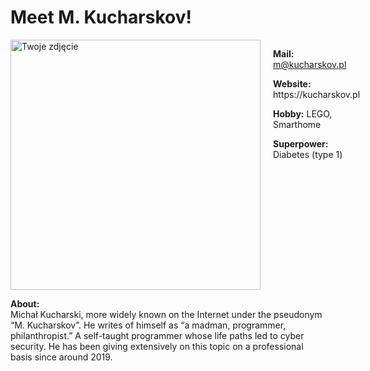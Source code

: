 # Meet M. Kucharskov!

<div style="display: flex; align-items: flex-start;">
  <img src="https://raw.githubusercontent.com/notthehiddenwiki/NTHW/nthw/.github/authors/kucharskov.png" alt="Twoje zdjęcie" style="width: 400px; margin-right: 20px;">
  <div>
    <p><strong>Mail:</strong> <a href="mailto:m@kucharskov.pl">m@kucharskov.pl</a></p>
    <p><strong>Website:</strong> <a href="https://kucharskov.pl"></a>https://kucharskov.pl</p>
    <p><strong>Hobby:</strong> LEGO, Smarthome</p>
    <p><strong>Superpower:</strong> Diabetes (type 1)</p>
  </div>
</div>

<p>
  <div><strong>About:</strong></div> 
  Michał Kucharski, more widely known on the Internet under the pseudonym “M. Kucharskov”. He writes of himself as “a madman, programmer, philanthropist.” A self-taught programmer whose life paths led to cyber security. He has been giving extensively on this topic on a professional basis since around 2019.
</p>
